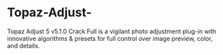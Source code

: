 # Topaz-Adjust-
Topaz Adjust 5 v5.1.0 Crack Full is a vigilant photo adjustment plug-in with innovative algorithms &amp; presets for full control over image preview, color, and details. 
